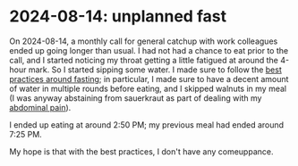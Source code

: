 # 2024-08-14: unplanned fast

On 2024-08-14, a monthly call for general catchup with work colleagues
ended up going longer than usual. I had not had a chance to eat prior
to the call, and I started noticing my throat getting a little
fatigued at around the 4-hour mark. So I started sipping some water. I
made sure to follow the [best practices around
fasting](../../best-practices/best-practices-around-fasting.md); in
particular, I made sure to have a decent amount of water in multiple
rounds before eating, and I skipped walnuts in my meal (I was anyway
abstaining from sauerkraut as part of dealing with my [abdominal
pain](2024-07-18-excessive-morning-activity-and-abdominal-pain-in-the-afternoon.md)).

I ended up eating at around 2:50 PM; my previous meal had ended around
7:25 PM.

My hope is that with the best practices, I don't have any comeuppance.
